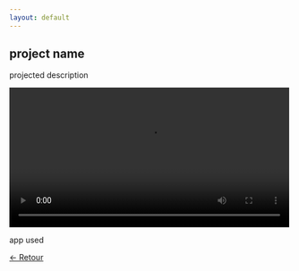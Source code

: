 ```yaml
---
layout: default
---
```


## project name

projected description

<video width="500px" controls autoplay loop>
  <source src="../assets/3D/Pluie_tunnel/underwater_tunnel.mp4" type="video/mp4">
Your browser does not support the video tag.
</video>

app used


<a href="Page_Projets.html" class="btn"> &#x2190; Retour</a>